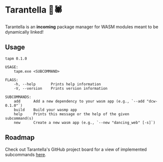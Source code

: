 # Tarantella 💃🕷

Tarantella is an **incoming** package manager for WASM modules meant to be dynamically linked!

## Usage

```
tapm 0.1.0

USAGE:
    tapm.exe <SUBCOMMAND>

FLAGS:
    -h, --help       Prints help information
    -V, --version    Prints version information

SUBCOMMANDS:
    add      Add a new dependency to your wasm app (e.g., `--add "dcw-0.1.0"`)
    build    Build your wasmp app
    help     Prints this message or the help of the given subcommand(s)
    new      Create a new wasm app (e.g., `--new "dancing_web" [-s]`)
```

## Roadmap

Check out Tarantella's GitHub project board for a view of implemented subcommands [here](https://github.com/danbugs/tarantella/projects/1).